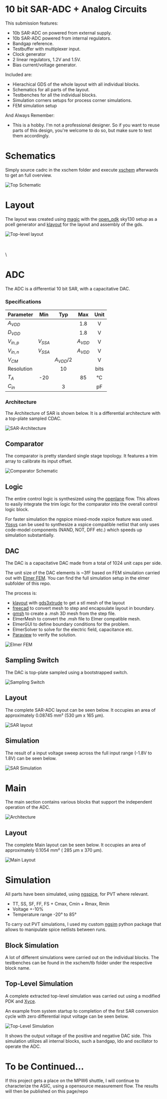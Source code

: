 # 10 bit SAR-ADC + Analog Circuits

This submission features:

- 10b SAR-ADC on powered from external supply.
- 10b SAR-ADC powered from internal regulators.
- Bandgap reference.
- Testbuffer with multiplexer input.
- Clock generator
- 2 linear regulators, 1.2V and 1.5V.
- Bias current/voltage generator.


Included are:

- Hierachical GDS of the whole layout with all individual blocks.
- Schematics for all parts of the layout.
- Testbenches for all the individual blocks.
- Simulation corners setups for process corner simulations.
- FEM simulation setup

And Always Remember:
  - This is a hobby. I'm not a professional designer. So if you want to reuse parts of this design, you're welcome to do so, but make sure to test them accordingly.

# Schematics

Simply source cadrc in the xschem folder and execute 
[xschem](https://xschem.sourceforge.io/stefan/index.html) afterwards to get an full overview.

![Top Schematic](docs/pictures/xschem_top.png "Top Schematic")


# Layout

The layout was created using [magic](http://opencircuitdesign.com/magic) 
with the [open_pdk](https://github.com/RTimothyEdwards/open_pdks) sky130 setup as a pcell generator
and [klayout](https://www.klayout.de/) for the layout and assembly of the gds.

![Top-level layout](docs/pictures/top.png "Top-level layout")

\
\
\

# ADC

The ADC is a differential 10 bit SAR, with a capacitative DAC.


### Specifications

| Parameter     | Min   | Typ   |  Max  | Unit |
|:------------- |:-----:|:-----:|:-----:|:----:|
| $A_{VDD}$     |       |       | 1.8   | V    |
| $D_{VDD}$     |       |       | 1.8   | V    |
| $V_{in,p}$    | $V_{SSA}$  |       | $A_{VDD}$  | V    |
| $V_{in,n}$    | $V_{SSA}$  |       | $A_{VDD}$  | V    |
| $V_{CM}$      |       | $A_{VDD}$/2|       | V    |
| Resolution    |       | 10    |       | bits |
| $T_{A}$       | -20   |       | 85    | °C   |
| $C_{in}$      |       |  3    |       | pF   |


### Architecture

The Architecture of SAR is shown below. It is a differential
architecture with a top-plate sampled CDAC.

![SAR-Architecture](docs/pictures/sar_arch.png "SAR-Architecture")


## Comparator

The comparator is pretty standard single stage topology. It 
features a trim array to calibrate its input offset.

![Comparator Schematic](docs/pictures/comparator.png "Comparator architecture")


## Logic

The entire control logic is synthesized using the [openlane](https://github.com/The-OpenROAD-Project/OpenLane) flow.
This allows to easily integrate the trim logic for the 
comparator into the overall control logic block.

For faster simulation the ngspice mixed-mode xspice feature was used.
[Yosys](https://github.com/YosysHQ/yosys) can be used to synthesize a xspice 
compatible netlist that only uses code-model components (NAND, NOT, DFF etc.) 
which speeds up simulation substantially.

## DAC

The DAC is a capacitative DAC made from a total of 1024 unit caps
per side.

The unit size of the DAC elements is ~3fF based on FEM simulation carried out
with [Elmer FEM](https://github.com/ElmerCSC/elmerfem).
You can find the full simulation setup in the elmer subfolder of this repo.

The process is:

- [klayout](https://www.klayout.de/) with [gds3xtrude](https://codeberg.org/tok/gds3xtrude) to get a stl mesh of the layout
- [freecad](https://www.freecadweb.org/) to convert mesh to step and encapsulate layout in boundary.
- [gmsh](https://gmsh.info/) to create a .msh 3D mesh from the step file.
- ElmerMesh to convert the .msh file to Elmer compatible mesh.
- ElmerGUI to define boundary conditions for the problem.
- ElmerSolver to solve for the electric field, capacitance etc.
- [Paraview](https://www.paraview.org/) to verify the solution.

![Elmer FEM](docs/pictures/mom_fem.png "DAC Section for Elmer FEM simulation")


## Sampling Switch

The DAC is top-plate sampled using a bootstrapped switch.

![Sampling Switch](docs/pictures/bssw.png "Sampling Switch")


## Layout

The complete SAR-ADC layout can be seen below. It occupies an area of approximately
0.08745 mm² (530 μm x 165 μm).

![SAR layout](docs/pictures/sar_layout.png "SAR layout")


## Simulation

The result of a input voltage sweep across the full input range (-1.8V to 1.8V) can be seen below.

![SAR Simulation](docs/pictures/sar_simulation.png "SAR Simulation")

# Main

The main section contains various blocks that support the independent operation 
of the ADC.

![Architecture](docs/pictures/arch.png "Overall design architecture")


## Layout

The complete Main layout can be seen below. It occupies an area of approximately
0.1054 mm² ( 285 μm x 370 μm).

![Main Layout](docs/pictures/main_layout.png "Layout of the Main block")


# Simulation

All parts have been simulated, using [ngspice](http://ngspice.sourceforge.net/), for PVT where relevant.

- TT, SS, SF, FF, FS + Cmax, Cmin + Rmax, Rmin
- Voltage +-10%
- Temperature range -20° to 85°

To carry out PVT simulations, I used my custom [ngsim](https://github.com/chrische-xx/ngsim) 
python package that allows to manipulate spice netlists between runs. 


## Block Simulation

A lot of different simulations were carried out on the individual blocks. 
The testbenches can be found in the xschem/tb folder under the respective
block name.

## Top-Level Simulation

A complete extracted top-level simulation was carried out using a modified
PDK and [Xyce](https://github.com/Xyce/Xyce).

An example from system startup to completion of the first SAR conversion cycle
with zero differential input voltage can be seen below.

![Top-Level Simulation](docs/pictures/top_sim.png "Top-Level Simulation")

It shows the output voltage of the positive and negative DAC side.
This simulation utilizes all internal blocks, such a bandgap, ldo and oscillator
to operate the ADC.


# To be Continued...

If this project gets a place on the MPW6 shuttle, I will continue
to characterize the ASIC, using a opensource measurement flow.
The results will then be published on this page/repo

